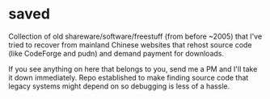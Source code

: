# saved
Collection of old shareware/software/freestuff (from before ~2005) that I've tried to recover from mainland Chinese websites that rehost source code (like CodeForge and pudn) and demand payment for downloads. 

If you see anything on here that belongs to you, send me a PM and I'll take it down immediately. Repo established to make finding source code that legacy systems might depend on so debugging is less of a hassle. 
